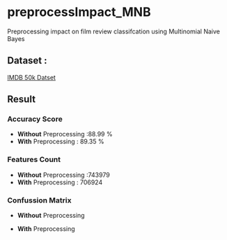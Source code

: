 # preprocessImpact_MNB
 Preprocessing impact on film review classifcation using Multinomial Naive Bayes
 ## Dataset : 
 [IMDB 50k Datset](https://www.kaggle.com/code/manishthem/sentiment-analysis-imdb-50k-dataset-91-accuracy/data?select=IMDB+Dataset.csv)
 ## Result
 ### Accuracy Score
 - **Without** Preprocessing :88.99 %
 - **With** Preprocessing : 89.35 % 

 ### Features Count
 - **Without** Preprocessing :743979
 - **With** Preprocessing : 706924 
 
 ### Confussion Matrix
 - **Without** Preprocessing 

 - **With** Preprocessing 
 
